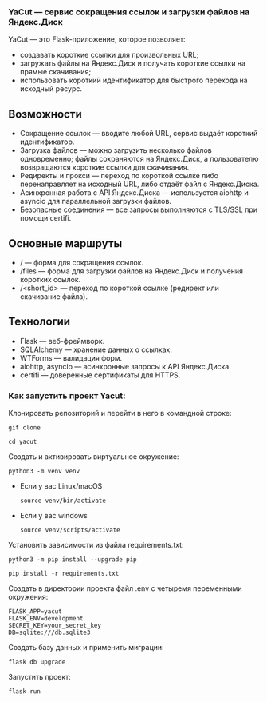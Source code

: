 ### YaCut — сервис сокращения ссылок и загрузки файлов на Яндекс.Диск

YaCut — это Flask-приложение, которое позволяет:
- создавать короткие ссылки для произвольных URL;
- загружать файлы на Яндекс.Диск и получать короткие ссылки на прямые скачивания;
- использовать короткий идентификатор для быстрого перехода на исходный ресурс.

## Возможности

- Сокращение ссылок — вводите любой URL, сервис выдаёт короткий идентификатор.
- Загрузка файлов — можно загрузить несколько файлов одновременно; файлы сохраняются на Яндекс.Диск, а пользователю возвращаются короткие ссылки для скачивания.
- Редиректы и прокси — переход по короткой ссылке либо перенаправляет на исходный URL, либо отдаёт файл с Яндекс.Диска.
- Асинхронная работа с API Яндекс.Диска — используется aiohttp и asyncio для параллельной загрузки файлов.
- Безопасные соединения — все запросы выполняются с TLS/SSL при помощи certifi.

## Основные маршруты

- / — форма для сокращения ссылок.
- /files — форма для загрузки файлов на Яндекс.Диск и получения коротких ссылок.
- /<short_id> — переход по короткой ссылке (редирект или скачивание файла).

## Технологии

- Flask — веб-фреймворк.
- SQLAlchemy — хранение данных о ссылках.
- WTForms — валидация форм.
- aiohttp, asyncio — асинхронные запросы к API Яндекс.Диска.
- certifi — доверенные сертификаты для HTTPS.

### Как запустить проект Yacut:

Клонировать репозиторий и перейти в него в командной строке:

```
git clone 
```

```
cd yacut
```

Cоздать и активировать виртуальное окружение:

```
python3 -m venv venv
```

* Если у вас Linux/macOS

    ```
    source venv/bin/activate
    ```

* Если у вас windows

    ```
    source venv/scripts/activate
    ```

Установить зависимости из файла requirements.txt:

```
python3 -m pip install --upgrade pip
```

```
pip install -r requirements.txt
```

Создать в директории проекта файл .env с четыремя переменными окружения:

```
FLASK_APP=yacut
FLASK_ENV=development
SECRET_KEY=your_secret_key
DB=sqlite:///db.sqlite3
```

Создать базу данных и применить миграции:

```
flask db upgrade
```

Запустить проект:

```
flask run
```
